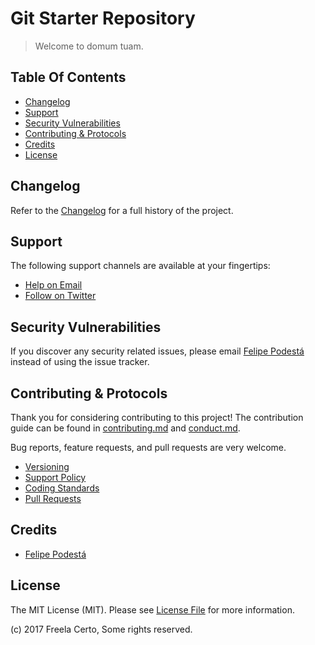 # Git Starter Repository

> Welcome to domum tuam.

## Table Of Contents

- [Changelog](#changelog)
- [Support](#support)
- [Security Vulnerabilities](#security-vulnerabilities)
- [Contributing & Protocols](#contributing-protocols)
- [Credits](#credits)
- [License](#license)

## Changelog

Refer to the [Changelog](changelog.md) for a full history of the project.

## Support

The following support channels are available at your fingertips:

- [Help on Email](email)
- [Follow on Twitter](twitter)

## Security Vulnerabilities

If you discover any security related issues, please email [Felipe Podestá][email] instead of using the issue tracker.

## Contributing & Protocols

Thank you for considering contributing to this project! The contribution guide can be found in [contributing.md](contributing.md) and [conduct.md](conduct.md).

Bug reports, feature requests, and pull requests are very welcome.

- [Versioning](contributing.md#versioning)
- [Support Policy](contributing.md#support-policy)
- [Coding Standards](contributing.md#coding-standards)
- [Pull Requests](contributing.md#pull-requests)

## Credits

- [Felipe Podestá][author]

## License

The MIT License (MIT). Please see [License File](license.md) for more information.

(c) 2017 Freela Certo, Some rights reserved.

[author]: <https://felipepodesta.com.br>
[twitter]: <https://twitter.com/felipepodesta>
[email]: <mailto:contato@felipepodesta.com>